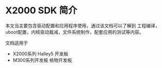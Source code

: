 # X2000 SDK 简介

本文当主要包含驱动配置和应用程序使用，通过该文档可以了解到 工程编译，uboot配置，内核驱动裁减，文件系统制作，配套应用的测试等内容。

文档适用于
* X2000系列 Halley5 开发板
* M300系列开发板 格物开发板



